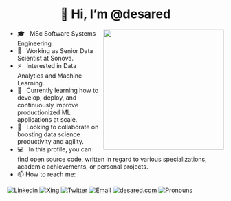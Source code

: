 
<h1 align="center">👋 Hi, I’m @desared </h1>

<img align ="right" src = "https://media.giphy.com/media/jdPMeyv9rn0hZHh8n9/giphy.gif" width="280" height="280">

- 🎓 &nbsp; MSc Software Systems Engineering
- 💼 &nbsp; Working as Senior Data Scientist at Sonova.
- ⚡ &nbsp; Interested in Data Analytics and Machine Learning.
- 🌱 &nbsp; Currently learning how to develop, deploy, and continuously improve productionized ML applications at scale.
- 👀 &nbsp; Looking to collaborate on boosting data science productivity and agility.
- 💻 &nbsp; In this profile, you can find open source code, written in regard to various specializations, academic achievements, or personal projects. 
- 📫 How to reach me: 

[![Linkedin](https://img.shields.io/badge/-LinkedIn-blue?style=flat&logo=Linkedin&logoColor=white&link=https://www.linkedin.com/in/desared/)](https://www.linkedin.com/in/desared/)
[![Xing](https://img.shields.io/badge/-Xing-green?style=flat&logo=Xing&logoColor=white&link=https://www.xing.com/profile/Desared_Osmanllari/cv)](https://www.xing.com/profile/Desared_Osmanllari/cv)
[![Twitter](https://img.shields.io/badge/-Twitter-blue?style=flat&logo=Twitter&logoColor=white&link=https://twitter.com/DOsmanllari)](https://twitter.com/DOsmanllari)
[![Email](https://img.shields.io/badge/-Email-c14438?style=flat&logo=Gmail&logoColor=white)](desaredosmanllari@gmail.com)
[![desared.com](https://img.shields.io/badge/-desared.com-lightblue?style=flat&logo=desared&logoColor=white&link=https://desared.com/)](https://desared.com/)
![Pronouns](https://img.shields.io/badge/Pronouns-He%2FHim-brightgreen?style=flat)        


<!---
desared/desared is a ✨ special ✨ repository because its `README.md` (this file) appears on your GitHub profile.
You can click the Preview link to take a look at your changes.
--->
